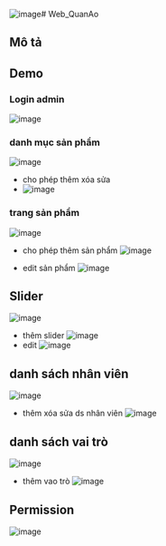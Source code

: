 ![image](https://github.com/phuccoder2000/Web_QuanAo/assets/62839458/089beb68-d03a-4174-af2b-3b4fd64bd7d9)# Web_QuanAo

## Mô tả



## Demo
### Login admin
![image](https://github.com/phuccoder2000/Web_QuanAo/assets/62839458/b40341a6-49ff-4563-a313-d8255f177e00)

### danh mục sản phẩm
![image](https://github.com/phuccoder2000/Web_QuanAo/assets/62839458/687c1e13-7813-4823-8e73-03b44cfb843e)

- cho phép thêm xóa sửa
- ![image](https://github.com/phuccoder2000/Web_QuanAo/assets/62839458/d82eec79-7361-434a-be45-3f0ae56622f9)

### trang sản phẩm
![image](https://github.com/phuccoder2000/Web_QuanAo/assets/62839458/b41f9c93-19d8-41c0-893b-e62a00a4727f)

- cho phép thêm sản phẩm
![image](https://github.com/phuccoder2000/Web_QuanAo/assets/62839458/a0a7151e-8bf6-4948-b94f-126ab04766d2)

- edit sản phẩm
  ![image](https://github.com/phuccoder2000/Web_QuanAo/assets/62839458/d34e9bb8-09ae-4f75-81b8-8b3b79f29242)


## Slider
![image](https://github.com/phuccoder2000/Web_QuanAo/assets/62839458/36120fd8-c703-4adc-87e3-013b38ec24ed)

- thêm slider
  ![image](https://github.com/phuccoder2000/Web_QuanAo/assets/62839458/c15be002-5ac2-42e5-84ed-17a26fcefc82)
- edit
  ![image](https://github.com/phuccoder2000/Web_QuanAo/assets/62839458/e062f30c-7e69-4e2d-8ad6-f358365255d9)



## danh sách nhân viên 
![image](https://github.com/phuccoder2000/Web_QuanAo/assets/62839458/ef98f647-591f-4a15-b6a0-98cad993666f)

- thêm xóa sửa ds nhân viên
![image](https://github.com/phuccoder2000/Web_QuanAo/assets/62839458/06a558eb-ea3e-4f11-adbb-40cba1bea73c)


## danh sách vai trò
![image](https://github.com/phuccoder2000/Web_QuanAo/assets/62839458/f83c60d9-b939-484d-9e5b-b023616f1e6c)

- thêm vao trò
![image](https://github.com/phuccoder2000/Web_QuanAo/assets/62839458/15ca70be-f708-40b2-ac51-a532ef70b3f9)


## Permission 
![image](https://github.com/phuccoder2000/Web_QuanAo/assets/62839458/58245413-d5e1-4c5a-bf2b-495e5ec4da0a)



